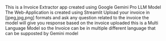 This is a Invoice Extractor app 
created using Google Gemini Pro LLM Model
The Web-Application is created using Streamlit 
Upload your invoice in [jpeg,jpg,png] formats and ask any question related to the invoice
the model will give you response based on the invoice uploaded
this is a Multi Language Model so the Invoice can be in multiple different language that can be supposted by Gemini model

